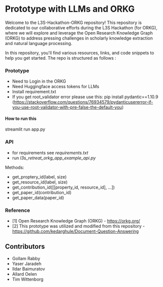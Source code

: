 # Prototype with LLMs and ORKG

Welcome to the L3S-Hackathon-ORKG repository! This repository is dedicated to our collaborative efforts during the L3S Hackathon (for ORKG), where we will explore and leverage the Open Research Knowledge Graph (ORKG) to address pressing challenges in scholarly knowledge extraction and natural language processing.

In this repository, you'll find various resources, links, and code snippets to help you get started. The repo is structured as follows : 

### Prototype 

 - Need to Login in the ORKG
 - Need Huggingface access tokens for LLMs
 - Install requirement.txt
 - If you get root_validator error please use this: pip install pydantic==1.10.9 (https://stackoverflow.com/questions/76934579/pydanticusererror-if-you-use-root-validator-with-pre-false-the-default-you)

#### How to run this 

streamlit run app.py


### API 

- for requirements see _requirements.txt_
- run _l3s_retreat_orkg_app_example_api.py_

Methods:
- get_proptery_id(label, size)
- get_resource_id(label, size)
- get_contribution_id([[property_id, resource_id], ...])
- get_paper_id(contribution_id)
- get_paper_data(paper_id)

### Reference

- [1] Open Research Knowledge Graph (ORKG) - https://orkg.org/ 
- [2] This prototype was utilized and modified from this repository  - https://github.com/kedarghule/Document-Question-Answering 

## Contributors
 - Gollam Rabby
 - Yaser Jaradeh
 - Ildar Baimuratov
 - Allard Oelen
 - Tim Wittenborg
